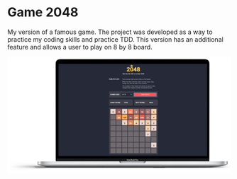 # Game 2048

My version of a famous game. The project was developed as a way to practice my coding skills and practice TDD. This version has an additional feature and allows a user to play on 8 by 8 board.

![Game 2048](https://github.com/truefiesta/game2048/blob/master/src/img/game-preview.png?raw=true "Game 2048")